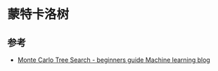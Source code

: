 # 蒙特卡洛树

## 参考

- [Monte Carlo Tree Search - beginners guide Machine learning blog](https://int8.io/monte-carlo-tree-search-beginners-guide/)
